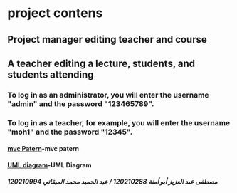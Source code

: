 # project contens 
## Project manager editing teacher and course
## A teacher editing a lecture, students, and students attending
### To log in as an administrator, you will enter the username "admin" and the password "123465789".
### To log in as a teacher, for example, you will enter the username "moh1" and the password "12345".
#### [mvc Patern](https://cacoo.com/diagrams/Ai26EhfCu4X61il0/EB62A)-mvc patern
#### [UML diagram]([https://cacoo.com/diagrams/xcdj4oUF9ZCDJggW-6BE48.png](https://cacoo.com/diagrams/xcdj4oUF9ZCDJggW/6BE48))-UML Diagram
##### مصطفى عبد العزيز أبو أمنة 120210288 / عبد الحميد محمد الميقاتي 120210994
